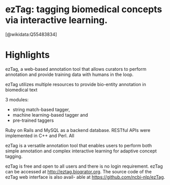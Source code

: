 
ezTag: tagging biomedical concepts via interactive learning.
============================================================
  
  [@wikidata:Q55483834]  

# Highlights
    
ezTag, a web-based annotation tool that allows curators to perform annotation and provide training data with humans in the loop.

ezTag utilizes multiple resources to provide bio-entity annotation in biomedical text

3 modules: 
- string match-based tagger,
- machine learning-based tagger and
- pre-trained taggers

Ruby on Rails and MySQL as a backend database. RESTful APIs were implemented in C++ and Perl. All

ezTag is a versatile annotation tool that enables users to perform both simple annotation and complex interactive learning for adaptive concept tagging.

ezTag is free and open to all users and there is no login requirement. ezTag can be accessed at http://eztag.bioqrator.org. The source code of the ezTag web interface is also avail- able at https://github.com/ncbi-nlp/ezTag.

